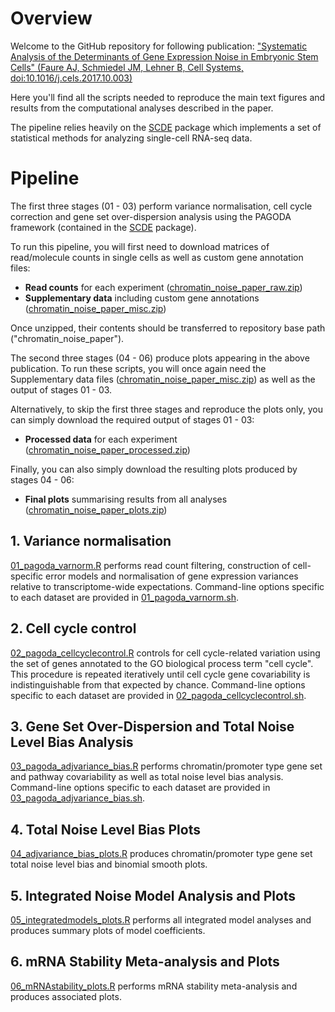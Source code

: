 # Overview

Welcome to the GitHub repository for following publication:
["Systematic Analysis of the Determinants of Gene Expression Noise in Embryonic Stem Cells" (Faure AJ, Schmiedel JM, Lehner B, Cell Systems, doi:10.1016/j.cels.2017.10.003)](https://www.cell.com/cell-systems/abstract/S2405-4712(17)30440-4)

Here you'll find all the scripts needed to reproduce the main text figures and results from the computational analyses described in the paper.

The pipeline relies heavily on the [SCDE](https://github.com/hms-dbmi/scde) package which implements a set of statistical methods for analyzing single-cell RNA-seq data.

# Pipeline

The first three stages (01 - 03) perform variance normalisation, cell cycle correction and gene set over-dispersion analysis using the PAGODA framework (contained in the [SCDE](https://github.com/hms-dbmi/scde) package).

To run this pipeline, you will first need to download matrices of read/molecule counts in single cells as well as custom gene annotation files: 

* **Read counts** for each experiment ([chromatin_noise_paper_raw.zip](https://www.dropbox.com/s/13a3ddosp4ojopc/chromatin_noise_paper_raw.zip?dl=0))
* **Supplementary data** including custom gene annotations ([chromatin_noise_paper_misc.zip](https://www.dropbox.com/s/5q4ch3y7a5szgjb/chromatin_noise_paper_misc.zip?dl=0))

Once unzipped, their contents should be transferred to repository base path ("chromatin_noise_paper").

The second three stages (04 - 06) produce plots appearing in the above publication. To run these scripts, you will once again need the Supplementary data files ([chromatin_noise_paper_misc.zip](https://www.dropbox.com/s/5q4ch3y7a5szgjb/chromatin_noise_paper_misc.zip?dl=0)) as well as the output of stages 01 - 03.

Alternatively, to skip the first three stages and reproduce the plots only, you can simply download the required output of stages 01 - 03:

* **Processed data** for each experiment ([chromatin_noise_paper_processed.zip](https://www.dropbox.com/s/wurwzs5ihwngwhk/chromatin_noise_paper_processed.zip?dl=0))

Finally, you can also simply download the resulting plots produced by stages 04 - 06:

* **Final plots** summarising results from all analyses ([chromatin_noise_paper_plots.zip](https://www.dropbox.com/s/3fyxd38owur5d3u/chromatin_noise_paper_plots.zip?dl=0))

## 1. Variance normalisation

[01\_pagoda\_varnorm.R](./01_pagoda_varnorm.R) performs read count filtering, construction of cell-specific error models and normalisation of gene expression variances relative to transcriptome-wide expectations. Command-line options specific to each dataset are provided in [01\_pagoda\_varnorm.sh](./01_pagoda_varnorm.sh).

## 2. Cell cycle control

[02\_pagoda\_cellcyclecontrol.R](./02_pagoda_cellcyclecontrol.R) controls for cell cycle-related variation using the set of genes annotated to the GO biological process term "cell cycle". This procedure is repeated iteratively until cell cycle gene covariability is indistinguishable from that expected by chance. Command-line options specific to each dataset are provided in [02\_pagoda\_cellcyclecontrol.sh](./02_pagoda_cellcyclecontrol.sh).

## 3. Gene Set Over-Dispersion and Total Noise Level Bias Analysis

[03\_pagoda\_adjvariance\_bias.R](./03_pagoda_adjvariance_bias.R) performs chromatin/promoter type gene set and pathway covariability as well as total noise level bias analysis. Command-line options specific to each dataset are provided in [03\_pagoda\_adjvariance\_bias.sh](./03_pagoda_adjvariance_bias.sh).

## 4. Total Noise Level Bias Plots

[04\_adjvariance\_bias\_plots.R](./04_adjvariance_bias_plots.R) produces chromatin/promoter type gene set total noise level bias and binomial smooth plots.

## 5. Integrated Noise Model Analysis and Plots

[05\_integratedmodels\_plots.R](./05_integratedmodels_plots.R) performs all integrated model analyses and produces summary plots of model coefficients.

## 6. mRNA Stability Meta-analysis and Plots

[06\_mRNAstability\_plots.R](./06_mRNAstability_plots.R) performs mRNA stability meta-analysis and produces associated plots.



